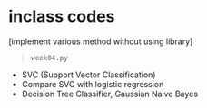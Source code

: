 # inclass codes

[implement various method without using library]

> ```week04.py```
- SVC (Support Vector Classification)
- Compare SVC with logistic regression
- Decision Tree Classifier, Gaussian Naive Bayes
